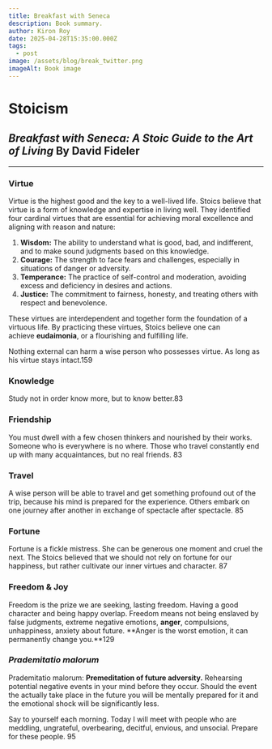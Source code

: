 ```yaml
---
title: Breakfast with Seneca
description: Book summary.
author: Kiron Roy
date: 2025-04-28T15:35:00.000Z
tags:
  - post
image: /assets/blog/break_twitter.png
imageAlt: Book image
---
```

<!--StartFragment-->

# Stoicism

## *Breakfast with Seneca:  A Stoic Guide to the Art of Living* By David Fideler

- - -

### Virtue

Virtue is the highest good and the key to a well-lived life. Stoics believe that virtue is a form of knowledge and expertise in living well. They identified four cardinal virtues that are essential for achieving moral excellence and aligning with reason and nature:

1. **Wisdom:** The ability to understand what is good, bad, and indifferent, and to make sound judgments based on this knowledge.
2. **Courage:** The strength to face fears and challenges, especially in situations of danger or adversity.
3. **Temperance:** The practice of self-control and moderation, avoiding excess and deficiency in desires and actions.
4. **Justice:** The commitment to fairness, honesty, and treating others with respect and benevolence.

These virtues are interdependent and together form the foundation of a virtuous life. By practicing these virtues, Stoics believe one can achieve **eudaimonia**, or a flourishing and fulfilling life.

Nothing external can harm a wise person who possesses virtue. As long as his virtue stays intact.159

### Knowledge

Study not in order know more, but to know better.83

### Friendship

You must dwell with a few chosen thinkers and nourished by their works. Someone who is everywhere is no where. Those who travel constantly end up with many acquaintances, but no real friends. 83

### Travel

A wise person will be able to travel and get something profound out of the trip, because his mind is prepared for the experience. Others embark on one journey after another in exchange of spectacle after spectacle. 85

### Fortune

Fortune is a fickle mistress. She can be generous one moment and cruel the next. The Stoics believed that we should not rely on fortune for our happiness, but rather cultivate our inner virtues and character. 87

### Freedom & Joy

Freedom is the prize we are seeking, lasting freedom. Having a good character and being happy overlap. Freedom means not being enslaved by false judgments, extreme negative emotions, **anger**, compulsions, unhappiness, anxiety about future. **Anger is the worst emotion, it can permanently change you.**129

### *Prademitatio malorum*

Prademitatio malorum: **Premeditation of future adversity.** Rehearsing potential negative events in your mind before they occur. Should the event the actually take place in the future you will be mentally prepared for it and the emotional shock will be significantly less.

Say to yourself each morning. Today I will meet with people who are meddling, ungrateful, overbearing, decitful, envious, and unsocial. Prepare for these people. 95

<!--EndFragment-->